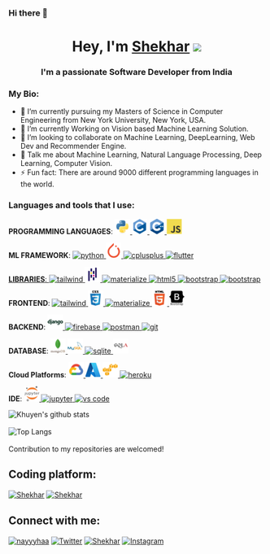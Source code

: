 ### Hi there 👋

<h1 align="center">Hey, I'm <a href="https://github.com/indianspeedster">Shekhar</a> <img src="https://media.giphy.com/media/hvRJCLFzcasrR4ia7z/giphy.gif" width="35px"></h1>

<!--
**indianspeedster/indianspeedster** is a ✨ _special_ ✨ repository because its `README.md` (this file) appears on your GitHub profile.
<p align="left"> <a href="https://www.linkedin.com/in/shekhar-p-aa90249a/" target="blank"><img src="" alt="manyudhyani" /></a> </p>
-->

<h3 align="center">I'm a passionate Software Developer from India</h3>

<h3 align="left">My Bio:</h3>

- 🔭 I’m currently pursuing my Masters of Science in Computer Engineering from New York University, New York, USA.
- 🌱 I’m currently Working on Vision based Machine Learning Solution.
- 👯 I’m looking to collaborate on Machine Learning, DeepLearning, Web Dev and Recommender Engine.
- 💬 Talk me about Machine Learning, Natural Language Processing, Deep Learning, Computer Vision.
- ⚡ Fun fact: There are around 9000 different programming languages in the world.

<h3 align="left">Languages and tools that I use:</h3>

**PROGRAMMING LANGUAGES**: <a href="https://www.python.org" target="_blank"> <img src="https://raw.githubusercontent.com/devicons/devicon/master/icons/python/python-original.svg" alt="python" width="30" height="30"/> 
</a> <a href="https://www.cprogramming.com/" target="_blank"> <img src="https://raw.githubusercontent.com/devicons/devicon/master/icons/c/c-original.svg" alt="c" width="30" height="30"/> </a>
<a href="https://www.w3schools.com/cpp/" target="_blank"> <img src="https://raw.githubusercontent.com/devicons/devicon/master/icons/cplusplus/cplusplus-original.svg" alt="cplusplus" width="30" height="30"/> </a>
<a href="https://developer.mozilla.org/en-US/docs/Web/JavaScript" target="_blank"> <img src="https://raw.githubusercontent.com/devicons/devicon/master/icons/javascript/javascript-original.svg" alt="javascript" width="30" height="30"/> </a>

**ML FRAMEWORK**: <a href="https://www.TENSORFLOW.org" target="_blank"> <img src="https://www.gstatic.com/devrel-devsite/prod/vc82f2cad3fcff18d6946c0a512e7dbee1d0b7079276de2cee506a18bb2ccb908/tensorflow/images/lockup.svg" alt="python" width="AUTO" height="30"/> 
</a> <a href="https://www.pytorch.org/" target="_blank"> <img src="https://raw.githubusercontent.com/devicons/devicon/1119b9f84c0290e0f0b38982099a2bd027a48bf1/icons/pytorch/pytorch-original.svg" alt="c" width="30" height="30"/> </a>
<a href="https://keras.io" target="_blank"> <img src="https://keras.io/img/logo.png" alt="cplusplus" width="auto" height="30"/> </a>
<a href="https://google.github.io/mediapipe/" target="_blank"> <img src="https://mediapipe.dev/images/mediapipe_small.png" alt="flutter" width="auto" height="20"/> 

  **LIBRARIES**: 
<a href="https://numpy.org/" target="_blank"> <img src="https://numpy.org/images/logo.svg" alt="tailwind" width="AUTO" height="30"/> </a>
  <a href="https://pandas.pydata.org/" target="_blank"> <img src="https://raw.githubusercontent.com/devicons/devicon/1119b9f84c0290e0f0b38982099a2bd027a48bf1/icons/pandas/pandas-original.svg" alt="css3" width="AUTO" height="30"/> </a> 
<a href="https://scipy.org/" target="_blank"> <img src="https://scipy.org/images/logo.svg" alt="materialize" width="30" height="30"/> </a> 
<a href="https://www.w3.org/html/" target="_blank"> <img src="https://scikit-learn.org/stable/_static/scikit-learn-logo-small.png" alt="html5" width="auto" height="30"/> </a>
 <a href="https://matplotlib.org" target="_blank"> <img src="https://matplotlib.org/_static/images/logo2.svg" alt="bootstrap" width="auto" height="30"/> </a> 
 <a href="https://seaborn.pydata.org" target="_blank"> <img src="https://seaborn.pydata.org/_static/logo-wide-lightbg.svg" alt="bootstrap" width="auto" height="30"/> </a>

  
  
**FRONTEND**: 
<a href="https://tailwindcss.com/" target="_blank"> <img src="https://www.vectorlogo.zone/logos/tailwindcss/tailwindcss-icon.svg" alt="tailwind" width="30" height="30"/> </a>
  <a href="https://www.w3schools.com/css/" target="_blank"> <img src="https://raw.githubusercontent.com/devicons/devicon/master/icons/css3/css3-original-wordmark.svg" alt="css3" width="30" height="30"/> </a> 
<a href="https://materializecss.com/" target="_blank"> <img src="https://raw.githubusercontent.com/prplx/svg-logos/5585531d45d294869c4eaab4d7cf2e9c167710a9/svg/materialize.svg" alt="materialize" width="30" height="30"/> </a> 
<a href="https://www.w3.org/html/" target="_blank"> <img src="https://raw.githubusercontent.com/devicons/devicon/master/icons/html5/html5-original-wordmark.svg" alt="html5" width="30" height="30"/> </a>
 <a href="https://getbootstrap.com" target="_blank"> <img src="https://raw.githubusercontent.com/devicons/devicon/master/icons/bootstrap/bootstrap-plain-wordmark.svg" alt="bootstrap" width="30" height="30"/> </a> 

**BACKEND**:   <a href="https://www.djangoproject.com/" target="_blank"> <img src="https://raw.githubusercontent.com/devicons/devicon/1119b9f84c0290e0f0b38982099a2bd027a48bf1/icons/django/django-plain-wordmark.svg" alt="django" width="30" height="30"/> </a>  <a href="https://firebase.google.com/" target="_blank"> <img src="https://www.vectorlogo.zone/logos/firebase/firebase-icon.svg" alt="firebase" width="30" height="30"/> </a> <a href="https://postman.com" target="_blank"> <img src="https://www.vectorlogo.zone/logos/getpostman/getpostman-icon.svg" alt="postman" width="30" height="30"/> </a> <a href="https://git-scm.com/" target="_blank"> <img src="https://www.vectorlogo.zone/logos/git-scm/git-scm-icon.svg" alt="git" width="30" height="30"/> </a> 

**DATABASE**: <a href="https://www.mongodb.com/" target="_blank"> <img src="https://raw.githubusercontent.com/devicons/devicon/master/icons/mongodb/mongodb-original-wordmark.svg" alt="mongodb" width="30" height="30"/> </a> <a href="https://www.mysql.com/" target="_blank"> <img src="https://raw.githubusercontent.com/devicons/devicon/master/icons/mysql/mysql-original-wordmark.svg" alt="mysql" width="30" height="30"/> </a><a href="https://www.sqlite.org/" target="_blank"> <img src="https://www.vectorlogo.zone/logos/sqlite/sqlite-icon.svg" alt="sqlite" width="30" height="30"/> </a> <a href="https://www.postgresql.org" target="_blank"> <img src="https://raw.githubusercontent.com/devicons/devicon/1119b9f84c0290e0f0b38982099a2bd027a48bf1/icons/sqlalchemy/sqlalchemy-original.svg" width="auto" height="30"/> </a> 



**Cloud Platforms**:
<a href="https://cloud.google.com/" target="_blank"> <img src="https://raw.githubusercontent.com/devicons/devicon/1119b9f84c0290e0f0b38982099a2bd027a48bf1/icons/googlecloud/googlecloud-original.svg" alt="GCP" width="30" height="30"/> </a>
<a href="https://azure.microsoft.com/en-in/" target="_blank"> <img src="https://github.com/devicons/devicon/blob/master/icons/azure/azure-original.svg" alt="digitalOcean" width="30" height="30"/> </a>
<a href="https://aws.amazon.com/free/?trk=ps_a134p000003yhlXAAQ&trkCampaign=acq_paid_search_brand&sc_channel=ps&sc_campaign=acquisition_IN&sc_publisher=google&sc_category=core-main&sc_country=IN&sc_geo=APAC&sc_outcome=Acquisition&sc_detail=aws&sc_content=Brand_Core_aws_e&sc_matchtype=e&sc_segment=453325184782&sc_medium=ACQ-P|PS-GO|Brand|Desktop|SU|Core-Main|Core|IN|EN|Text&s_kwcid=AL!4422!3!453325184782!e!!g!!aws&ef_id=Cj0KCQiA9OiPBhCOARIsAI0y71DShYyKrtLZ1TRj786GstIyFTzHFepT7uaTUFQ80oacnRIUTyO1KjAaAiaIEALw_wcB:G:s&s_kwcid=AL!4422!3!453325184782!e!!g!!aws&all-free-tier.sort-by=item.additionalFields.SortRank&all-free-tier.sort-order=asc&awsf.Free%20Tier%20Types=*all&awsf.Free%20Tier%20Categories=*all" target="_blank"> <img src="https://github.com/devicons/devicon/blob/master/icons/amazonwebservices/amazonwebservices-original.svg" alt="digitalOcean" width="30" height="30"/> </a>
<a href="https://heroku.com" target="_blank"> <img src="https://www.vectorlogo.zone/logos/heroku/heroku-icon.svg" alt="heroku" width="30" height="30"/> </a>


**IDE**:
<a href="https://jupyter.org/" target="_blank"> <img src="https://github.com/devicons/devicon/blob/master/icons/jupyter/jupyter-original-wordmark.svg" alt="jupyter" width="30" height="30"/> </a>
<a href="https://pycharm.org/" target="_blank"> <img src="https://upload.wikimedia.org/wikipedia/commons/thumb/1/1d/PyCharm_Icon.svg/512px-PyCharm_Icon.svg.png?20200803065702" alt="jupyter" width="30" height="30"/> </a>
<a href="https://code.visualstudio.com/" target="_blank"> <img src="https://upload.wikimedia.org/wikipedia/commons/9/9a/Visual_Studio_Code_1.35_icon.svg" alt="vs code" width="30" height="30"/> </a>


<i class="fa-brands fa-unity"></i>
![Khuyen's github stats](https://github-readme-stats.vercel.app/api?username=indianspeedster&count_private=true&show_icons=true&theme=radical&hide_pr=false&hide=prs,issues,contribs)
<br />
<br />
![Top Langs](https://github-readme-stats.vercel.app/api/top-langs/?username=indianspeedster&layout=compact&langs_count=10&hide=css,html)
<br />
<br />
Contribution to my repositories are welcomed!

<!--
?username=anuraghazra&hide=javascript,html

[![Readme Card](https://github-readme-stats.vercel.app/api/pin/?username=anuraghazra&repo=github-readme-stats)

![willianrod's wakatime stats](https://github-readme-stats.vercel.app/api/wakatime?username=willianrod)

<a target="_blank" href="https://github-readme-medium-recent-article.vercel.app/medium/@khuyentran1476/0"><img src="https://github-readme-medium-recent-article.vercel.app/medium/@khuyentran1476/0" alt="Recent Article 0">-->

## Coding platform:
<a href="https://leetcode.com/indianspeedster/" target="blank"><img align="center" src="https://assets.leetcode.com/static_assets/public/webpack_bundles/images/logo-dark.e99485d9b.svg" alt="Shekhar" height="30" width="auto" /></a>
<a href="https://www.hackerrank.com/indianspeedster/" target="blank"><img align="center" src="https://user-images.githubusercontent.com/1194257/65596422-1cef2080-df97-11e9-9abb-a225204d1805.png" alt="Shekhar" height="30" width="auto" /></a>


## Connect with me:
<a href="mailto:cspandey016@gmail.com" target="blank"><img align="center" src="https://cdn-icons-png.flaticon.com/512/281/281769.png" alt="nayyyhaa" height="30" width="30" /></a>
<a href="https://twitter.com/indianspeedster" target="blank"><img align="center" src="https://raw.githubusercontent.com/rahuldkjain/github-profile-readme-generator/master/src/images/icons/Social/twitter.svg" alt="Twitter" height="30" width="30" /></a>
<a href="https://www.linkedin.com/in/shekhar-p-aa90249a/" target="blank"><img align="center" src="https://raw.githubusercontent.com/rahuldkjain/github-profile-readme-generator/master/src/images/icons/Social/linked-in-alt.svg" alt="Shekhar" height="30" width="30" /></a>
<a href="https://www.instagram.com/indianspeedster/" target="blank"><img align="center" src="https://raw.githubusercontent.com/rahuldkjain/github-profile-readme-generator/master/src/images/icons/Social/instagram.svg" alt="Instagram" height="30" width="30" /></a>


</p>
